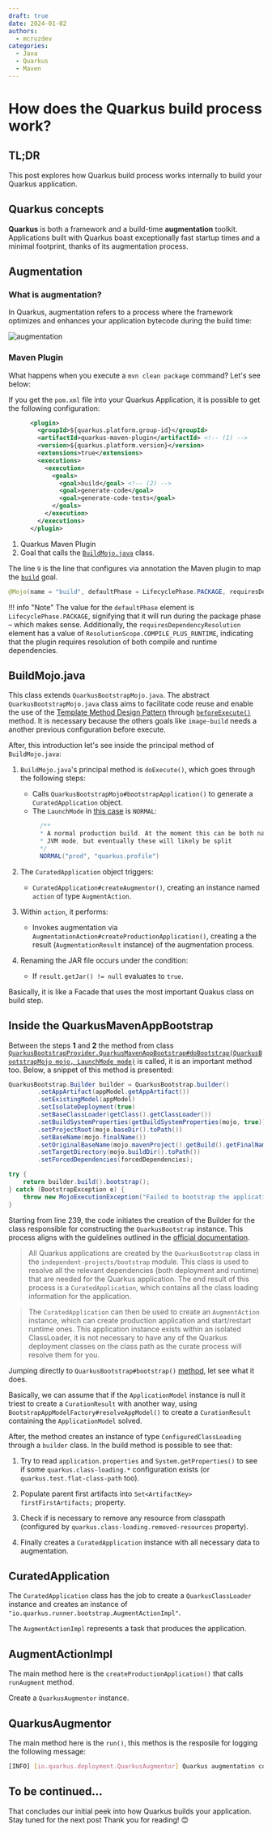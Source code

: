 ```yaml
---
draft: true 
date: 2024-01-02
authors: 
  - mcruzdev
categories:
  - Java
  - Quarkus
  - Maven
---
```

# How does the Quarkus build process work?  

## TL;DR

This post explores how Quarkus build process works internally to build your Quarkus application.

## Quarkus concepts

**Quarkus** is both a framework and a build-time **augmentation** toolkit. Applications built with Quarkus boast exceptionally fast startup times and a minimal footprint, thanks of its augmentation process.

## Augmentation

### What is augmentation?

In Quarkus, augmentation refers to a process where the framework optimizes and enhances your application bytecode during the build time:

![augmentation](augmentation.png)

### Maven Plugin

What happens when you execute a `mvn clean package` command? Let's see below:

If you get the `pom.xml` file into your Quarkus Application, it is possible to get the following configuration:

```xml hl_lines="9"
      <plugin>
        <groupId>${quarkus.platform.group-id}</groupId>
        <artifactId>quarkus-maven-plugin</artifactId> <!-- (1) -->
        <version>${quarkus.platform.version}</version>
        <extensions>true</extensions>
        <executions>
          <execution>
            <goals>
              <goal>build</goal> <!-- (2) -->
              <goal>generate-code</goal>
              <goal>generate-code-tests</goal>
            </goals>
          </execution>
        </executions>
      </plugin>
```

1.  Quarkus Maven Plugin
2.  Goal that calls the [`BuildMojo.java`](https://github.com/quarkusio/quarkus/blob/e87a492ecbd83a20a23c8779b166f297136e686a/devtools/maven/src/main/java/io/quarkus/maven/BuildMojo.java#L35) class.

The line `9` is the line that configures via annotation the Maven plugin to map the [`build`](https://github.com/quarkusio/quarkus/blob/e87a492ecbd83a20a23c8779b166f297136e686a/devtools/maven/src/main/java/io/quarkus/maven/BuildMojo.java#L35) goal.


```java
@Mojo(name = "build", defaultPhase = LifecyclePhase.PACKAGE, requiresDependencyResolution = ResolutionScope.COMPILE_PLUS_RUNTIME, threadSafe = true)
```

!!! info "Note"
    The value for the `defaultPhase` element is `LifecyclePhase.PACKAGE`, signifying that it will run during the package phase – which makes sense. Additionally, the `requiresDependencyResolution` element has a value of `ResolutionScope.COMPILE_PLUS_RUNTIME`, indicating that the plugin requires resolution of both compile and runtime dependencies.

## BuildMojo.java

This class extends `QuarkusBootstrapMojo.java`. The abstract `QuarkusBootstrapMojo.java` class aims to facilitate code reuse and enable the use of the [Template Method Design Pattern](https://refactoring.guru/design-patterns/template-method) through [`beforeExecute()`](https://github.com/quarkusio/quarkus/blob/e87a492ecbd83a20a23c8779b166f297136e686a/devtools/maven/src/main/java/io/quarkus/maven/QuarkusBootstrapMojo.java#L204) method. It is necessary because the others goals like `image-build` needs a another previous configuration before execute. 

After, this introduction let's see inside the principal method of `BuildMojo.java`:

1. `BuildMojo.java`'s principal method is `doExecute()`, which goes through the following steps:
    - Calls `QuarkusBootstrapMojo#bootstrapApplication()` to generate a `CuratedApplication` object.
    - The `LaunchMode` in [this case](https://github.com/quarkusio/quarkus/blob/e87a492ecbd83a20a23c8779b166f297136e686a/devtools/maven/src/main/java/io/quarkus/maven/QuarkusBootstrapMojo.java#L291) is `NORMAL`:
      ```java
        /**
        * A normal production build. At the moment this can be both native image or
        * JVM mode, but eventually these will likely be split
        */
        NORMAL("prod", "quarkus.profile")
      ```

2. The `CuratedApplication` object triggers:
    - `CuratedApplication#createAugmentor()`, creating an instance named `action` of type `AugmentAction`.

3. Within `action`, it performs:
    - Invokes augmentation via `AugmentationAction#createProductionApplication()`, creating a the result (`AugmentationResult` instance) of the augmentation process.

4. Renaming the JAR file occurs under the condition:
    - If `result.getJar() != null` evaluates to `true`.

Basically, it is like a Facade that uses the most important Quakus class on build step.


## Inside the QuarkusMavenAppBootstrap

Between the steps **1** and **2** the method from class [`QuarkusBootstrapProvider.QuarkusMavenAppBootstrap#doBootstrap(QuarkusBootstrapMojo mojo, LaunchMode mode)`](https://github.com/quarkusio/quarkus/blob/e87a492ecbd83a20a23c8779b166f297136e686a/devtools/maven/src/main/java/io/quarkus/maven/QuarkusBootstrapProvider.java#L205) is called, it is an important method too. Below, a snippet of this method is presented:

```java linenums="239"
QuarkusBootstrap.Builder builder = QuarkusBootstrap.builder()
        .setAppArtifact(appModel.getAppArtifact())
        .setExistingModel(appModel)
        .setIsolateDeployment(true)
        .setBaseClassLoader(getClass().getClassLoader())
        .setBuildSystemProperties(getBuildSystemProperties(mojo, true))
        .setProjectRoot(mojo.baseDir().toPath())
        .setBaseName(mojo.finalName())
        .setOriginalBaseName(mojo.mavenProject().getBuild().getFinalName())
        .setTargetDirectory(mojo.buildDir().toPath())
        .setForcedDependencies(forcedDependencies);

try {
    return builder.build().bootstrap();
} catch (BootstrapException e) {
    throw new MojoExecutionException("Failed to bootstrap the application", e);
}
```

Starting from line 239, the code initiates the creation of the Builder for the class responsible for constructing the `QuarkusBootstrap` instance. This process aligns with the guidelines outlined in the [official documentation](https://pt.quarkus.io/guides/class-loading-reference#bootstrapping-quarkus).

> All Quarkus applications are created by the `QuarkusBootstrap` class in the `independent-projects/bootstrap` module. This class is used to resolve all the relevant dependencies (both deployment and runtime) that are needed for the Quarkus application. The end result of this process is a `CuratedApplication`, which contains all the class loading information for the application.

> The `CuratedApplication` can then be used to create an `AugmentAction` instance, which can create production application and start/restart runtime ones. This application instance exists within an isolated ClassLoader, it is not necessary to have any of the Quarkus deployment classes on the class path as the curate process will resolve them for you.

Jumping directly to `QuarkusBootstrap#bootstrap()` [method](https://github.com/quarkusio/quarkus/blob/e87a492ecbd83a20a23c8779b166f297136e686a/independent-projects/bootstrap/core/src/main/java/io/quarkus/bootstrap/app/QuarkusBootstrap.java#L128), let see what it does.

Basically, we can assume that if the `ApplicationModel` instance is null it triest to create a `CurationResult` with another way, using `BootstrapAppModelFactory#resolveAppModel()` to create a `CurationResult` containing the `ApplicationModel` solved.

After, the method creates an instance of type `ConfiguredClassLoading` through a `builder` class. In the build method is possible to see that:

1. Try to read `application.properties` and `System.getProperties()` to see if some `quarkus.class-loading.*` configuration exists (or `quarkus.test.flat-class-path` too).

2. Populate parent first artifacts into `Set<ArtifactKey> firstFirstArtifacts;` property.
3. Check if is necessary to remove any resource from classpath (configured by `quarkus.class-loading.removed-resources` property).
4. Finally creates a `CuratedApplication` instance with all necessary data to augmentation.


## CuratedApplication

The `CuratedApplication` class has the job to create a `QuarkusClassLoader` instance and creates an instance of `"io.quarkus.runner.bootstrap.AugmentActionImpl"`.

The `AugmentActionImpl` represents a task that produces the application.

## AugmentActionImpl

The main method here is the `createProductionApplication()` that calls  `runAugment` method.

Create a `QuarkusAugmentor` instance.

## QuarkusAugmentor 

The main method here is the `run()`, this methos is the resposile for logging the following message:

```bash
[INFO] [io.quarkus.deployment.QuarkusAugmentor] Quarkus augmentation completed in 1676ms
```

## To be continued...

That concludes our initial peek into how Quarkus builds your application. Stay tuned for the next post Thank you for reading! 😊
